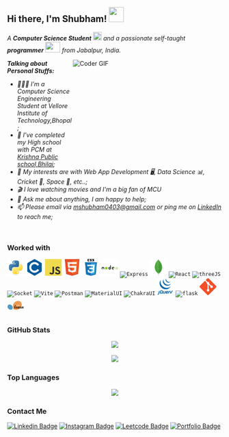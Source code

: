 ## Hi there, I'm Shubham! <img src="https://raw.githubusercontent.com/TheDudeThatCode/TheDudeThatCode/master/Assets/Hi.gif" width=35 height=35>

<p>
  <em>
    A <b>Computer Science Student</b> <img src="https://raw.githubusercontent.com/TheDudeThatCode/TheDudeThatCode/master/Assets/Medal.gif" width=20 height=20> and a passionate self-taught <b>programmer</b> <img src="https://raw.githubusercontent.com/TheDudeThatCode/TheDudeThatCode/master/Assets/Developer.gif" width=35 height=25> from Jabalpur, India.
  </em>
 </p>

<img align="right" alt="Coder GIF" height=250 width=350 src="https://i.pinimg.com/originals/e4/26/70/e426702edf874b181aced1e2fa5c6cde.gif" />


<em>
  
**Talking about Personal Stuffs:**

- 👨🏽‍💻 I’m a Computer Science Engineering Student at Vellore Institute of Technology,Bhopal ;
- 💼 I’ve completed my High school with PCM at [Krishna Public school,Bhilai](https://www.krishnapublicschool.com/);
- 🤔 My interests are with Web App Development 🖥️, Data Science 📊, Cricket 🏏, Space 🚀, etc..;
- 🎬 I love watching movies and I'm a big fan of MCU <img src="https://www.pngfind.com/pngs/m/173-1737725_captain-americas-shield-hd-png-download.png" width=15 height=15>
- 💬 Ask me about anything, I am happy to help;
- 📫 Please email via mshubham0403@gmail.com or ping me on [LinkedIn](https://www.linkedin.com/in/shubham-m-2824b21b5/) to reach me;
<br/> 
</em>

### Worked with 

<code><img height="40" src="https://raw.githubusercontent.com/devicons/devicon/master/icons/python/python-original.svg" title="python"></code>
<code><img height="40" src="https://raw.githubusercontent.com/devicons/devicon/master/icons/c/c-plain.svg" title="C"></code>
<code><img height="40" src="https://raw.githubusercontent.com/devicons/devicon/master/icons/javascript/javascript-original.svg" title="javascript"></code>
<code><img height="40" src="https://raw.githubusercontent.com/devicons/devicon/master/icons/html5/html5-original.svg" title="html5"></code>
<code><img height="40" src="https://raw.githubusercontent.com/devicons/devicon/master/icons/css3/css3-original-wordmark.svg" title="css3"></code>
<code><img height="40" src="https://raw.githubusercontent.com/devicons/devicon/master/icons/nodejs/nodejs-original-wordmark.svg" title="node.js"></code>
<code><img height="40" src="https://img.shields.io/badge/Express.js-000000?style=for-the-badge&logo=express&logoColor=white" title="Express"></code>
<code><img height="40" src="https://raw.githubusercontent.com/devicons/devicon/master/icons/mongodb/mongodb-original.svg" title="mongodb"></code>
<code><img height="40" src="https://img.shields.io/badge/React-20232A?style=for-the-badge&logo=react&logoColor=61DAFB" title="React"></code>
<code><img height="40" src="https://img.shields.io/badge/ThreeJs-black?style=for-the-badge&logo=three.js&logoColor=white" title="threeJS"></code>
<code><img height="40" src="https://img.shields.io/badge/Socket.io-010101?&style=for-the-badge&logo=Socket.io&logoColor=white" title="Socket"></code>
<code><img height="40" src="https://img.shields.io/badge/Vite-B73BFE?style=for-the-badge&logo=vite&logoColor=FFD62E" title="Vite"></code>
<code><img height="40" src="https://img.shields.io/badge/Postman-FF6C37?style=for-the-badge&logo=Postman&logoColor=white" title="Postman"></code>
<code><img height="40" src="https://img.shields.io/badge/Material%20UI-007FFF?style=for-the-badge&logo=mui&logoColor=white" title="MaterialUI"></code>
<code><img height="40" src="https://img.shields.io/badge/Chakra--UI-319795?style=for-the-badge&logo=chakra-ui&logoColor=white" title="ChakraUI"></code>
<code><img height="40" src="https://raw.githubusercontent.com/devicons/devicon/master/icons/jquery/jquery-plain-wordmark.svg" title="jquery"></code>
<code><img height="40" src="https://www.vectorlogo.zone/logos/pocoo_flask/pocoo_flask-icon.svg" title="flask"></code>
<code><img height="40" src="https://raw.githubusercontent.com/devicons/devicon/master/icons/git/git-original.svg" title="git"></code></code>
<code><img height="40" src="https://raw.githubusercontent.com/github/explore/80688e429a7d4ef2fca1e82350fe8e3517d3494d/topics/scikit-learn/scikit-learn.png" title="sklearn"></code>

### GitHub Stats

<p align="center">
  <a href = "https://github.com/mshubham0403">
<img src="https://github-readme-streak-stats.herokuapp.com/?user=mshubham0403">
  </a>
 </p>

 <p align="center">
  <a href = "https://github.com/mshubham0403">
<img src="https://github-readme-stats.vercel.app/api?username=mshubham0403&show_icons=true&title_color=ffc857&icon_color=8ac926&text_color=daf7dc&bg_color=151515&count_private=true&include_all_commits=true">
  </a>
 </p>
 
### Top Languages

<p align="center">
<a href = "https://github.com/mshubham0403">
  <img src="https://github-readme-stats.vercel.app/api/top-langs/?username=mshubham0403&layout=compact&theme=vision-friendly-dark"/>
</a>
</p>

### Contact Me

[![Linkedin Badge](https://img.shields.io/badge/LinkedIn-0077B5?style=for-the-badge&logo=linkedin&logoColor=white&link=https://www.linkedin.com/in/shubham-m-2824b21b5/)](https://www.linkedin.com/in/shubham-m-2824b21b5/) 
[![Instagram Badge](https://img.shields.io/badge/Instagram-E4405F?style=for-the-badge&logo=instagram&logoColor=white&link=https://www.instagram.com/shubham_mish.ra)](https://www.instagram.com/shubham_mish.ra)
[![Leetcode Badge](https://img.shields.io/badge/-LeetCode-FFA116?style=for-the-badge&logo=LeetCode&logoColor=black&link=https://www.leetcode.com/mshubham0403)](https://www.leetcode.com/mshubham0403)
[![Portfolio Badge](https://img.shields.io/badge/website-000000?style=for-the-badge&logo=About.me&logoColor=white&link=https://www.mshubham-dev.vercel.app/)](https://mshubham-dev.vercel.app/)
